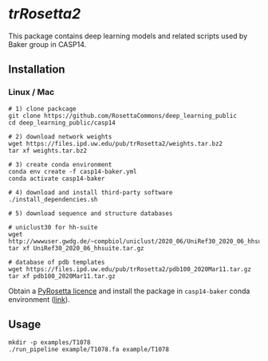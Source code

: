 # *trRosetta2* 
This package contains deep learning models and related scripts used by Baker group in CASP14.

## Installation

### Linux / Mac
```
# 1) clone packcage
git clone https://github.com/RosettaCommons/deep_learning_public
cd deep_learning_public/casp14

# 2) download network weights
wget https://files.ipd.uw.edu/pub/trRosetta2/weights.tar.bz2
tar xf weights.tar.bz2

# 3) create conda environment
conda env create -f casp14-baker.yml
conda activate casp14-baker

# 4) download and install third-party software
./install_dependencies.sh

# 5) download sequence and structure databases

# uniclust30 for hh-suite
wget http://wwwuser.gwdg.de/~compbiol/uniclust/2020_06/UniRef30_2020_06_hhsuite.tar.gz
tar xf UniRef30_2020_06_hhsuite.tar.gz

# database of pdb templates
wget https://files.ipd.uw.edu/pub/trRosetta2/pdb100_2020Mar11.tar.gz
tar xf pdb100_2020Mar11.tar.gz
```

Obtain a [PyRosetta licence](https://els2.comotion.uw.edu/product/pyrosetta) and install the package in `casp14-baker` conda environment ([link](http://www.pyrosetta.org/dow)).


## Usage

```
mkdir -p examples/T1078
./run_pipeline example/T1078.fa example/T1078
```

